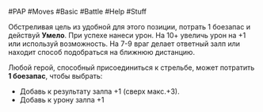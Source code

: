 #PAP #Moves #Basic #Battle #Help #Stuff 

Обстреливая цель из удобной для этого позиции, потрать 1 боезапас и действуй **Умело**. При успехе нанеси урон. 
На 10+ увеличь урон на +1 или используй возможность. 
На 7-9 враг делает ответный залп или находит способ подобраться на ближнюю дистанцию. 

Любой герой, способный присоединиться к стрельбе, может потратить **1 боезапас**, чтобы выбрать: 
- Добавь к результату залпа +1 (сверх макс.+3).
- Добавь к урону залпа +1